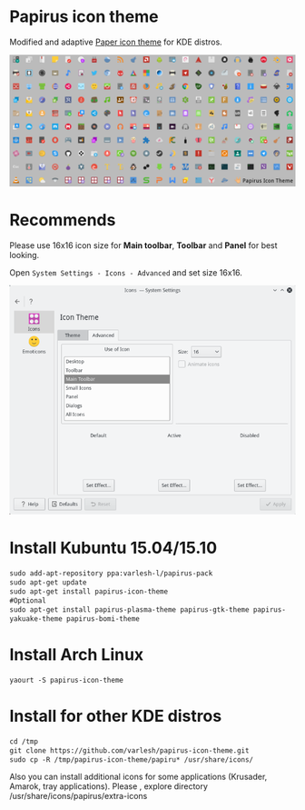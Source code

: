 # Papirus icon theme
Modified and adaptive [Paper icon theme](https://github.com/snwh/paper-icon-theme) for KDE distros.

![Screenshot icons](icons-apps.png)

# Recommends
Please use 16x16 icon size for **Main toolbar**, **Toolbar** and **Panel** for best looking.

Open `System Settings - Icons - Advanced` and set size 16x16.

![Screenshot settings](settings.png)

# Install Kubuntu 15.04/15.10
```
sudo add-apt-repository ppa:varlesh-l/papirus-pack
sudo apt-get update
sudo apt-get install papirus-icon-theme
#Optional
sudo apt-get install papirus-plasma-theme papirus-gtk-theme papirus-yakuake-theme papirus-bomi-theme
```
# Install Arch Linux
```
yaourt -S papirus-icon-theme
```
# Install for other KDE distros
```
cd /tmp
git clone https://github.com/varlesh/papirus-icon-theme.git
sudo cp -R /tmp/papirus-icon-theme/papiru* /usr/share/icons/
```
Also you can install additional icons for some applications (Krusader, Amarok, tray applications).
Please , explore directory /usr/share/icons/papirus/extra-icons